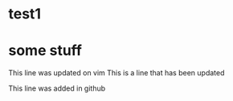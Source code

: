 # test1
# some stuff

This line was updated on vim
This is a line that has been updated

This line was added in github
